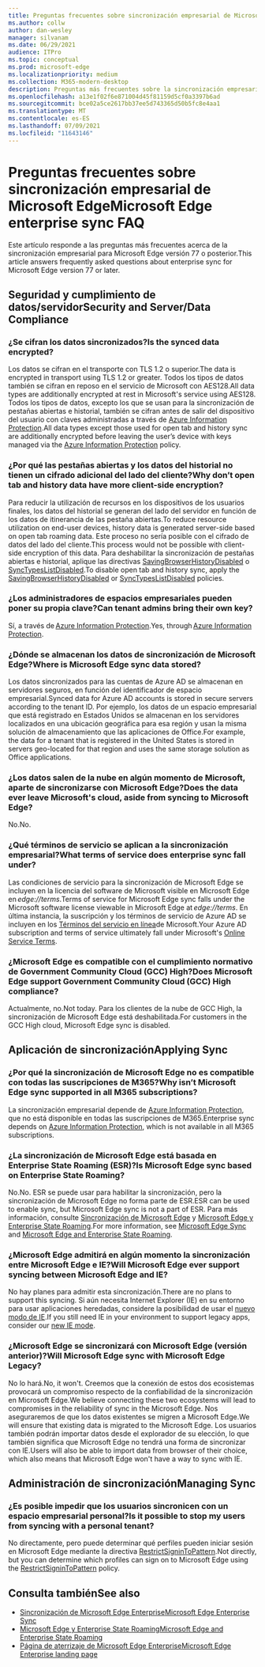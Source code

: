 ```yaml
---
title: Preguntas frecuentes sobre sincronización empresarial de Microsoft Edge
ms.author: collw
author: dan-wesley
manager: silvanam
ms.date: 06/29/2021
audience: ITPro
ms.topic: conceptual
ms.prod: microsoft-edge
ms.localizationpriority: medium
ms.collection: M365-modern-desktop
description: Preguntas más frecuentes sobre la sincronización empresarial de Microsoft Edge.
ms.openlocfilehash: a13e1f02f6e871004d45f81159d5cf0a3397b6ad
ms.sourcegitcommit: bce02a5ce2617bb37ee5d743365d50b5fc8e4aa1
ms.translationtype: MT
ms.contentlocale: es-ES
ms.lasthandoff: 07/09/2021
ms.locfileid: "11643146"
---
```

# <a name="microsoft-edge-enterprise-sync-faq"></a><span data-ttu-id="32e45-103">Preguntas frecuentes sobre sincronización empresarial de Microsoft Edge</span><span class="sxs-lookup"><span data-stu-id="32e45-103">Microsoft Edge enterprise sync FAQ</span></span>

<span data-ttu-id="32e45-104">Este artículo responde a las preguntas más frecuentes acerca de la sincronización empresarial para Microsoft Edge versión 77 o posterior.</span><span class="sxs-lookup"><span data-stu-id="32e45-104">This article answers frequently asked questions about enterprise sync for Microsoft Edge version 77 or later.</span></span>

## <a name="security-and-serverdata-compliance"></a><span data-ttu-id="32e45-105">Seguridad y cumplimiento de datos/servidor</span><span class="sxs-lookup"><span data-stu-id="32e45-105">Security and Server/Data Compliance</span></span>

### <a name="is-the-synced-data-encrypted"></a><span data-ttu-id="32e45-106">¿Se cifran los datos sincronizados?</span><span class="sxs-lookup"><span data-stu-id="32e45-106">Is the synced data encrypted?</span></span>

<span data-ttu-id="32e45-107">Los datos se cifran en el transporte con TLS 1.2 o superior.</span><span class="sxs-lookup"><span data-stu-id="32e45-107">The data is encrypted in transport using TLS 1.2 or greater.</span></span> <span data-ttu-id="32e45-108">Todos los tipos de datos también se cifran en reposo en el servicio de Microsoft con AES128.</span><span class="sxs-lookup"><span data-stu-id="32e45-108">All data types are additionally encrypted at rest in Microsoft's service using AES128.</span></span> <span data-ttu-id="32e45-109">Todos los tipos de datos, excepto los que se usan para la sincronización de pestañas abiertas e historial, también se cifran antes de salir del dispositivo del usuario con claves administradas a través de [Azure Information Protection](./microsoft-edge-policies.md#restrictsignintopattern).</span><span class="sxs-lookup"><span data-stu-id="32e45-109">All data types except those used for open tab and history sync are additionally encrypted before leaving the user’s device with keys managed via the [Azure Information Protection](./microsoft-edge-policies.md#restrictsignintopattern) policy.</span></span>

### <a name="why-dont-open-tab-and-history-data-have-more-client-side-encryption"></a><span data-ttu-id="32e45-110">¿Por qué las pestañas abiertas y los datos del historial no tienen un cifrado adicional del lado del cliente?</span><span class="sxs-lookup"><span data-stu-id="32e45-110">Why don’t open tab and history data have more client-side encryption?</span></span>

<span data-ttu-id="32e45-111">Para reducir la utilización de recursos en los dispositivos de los usuarios finales, los datos del historial se generan del lado del servidor en función de los datos de itinerancia de las pestaña abiertas.</span><span class="sxs-lookup"><span data-stu-id="32e45-111">To reduce resource utilization on end-user devices, history data is generated server-side based on open tab roaming data.</span></span> <span data-ttu-id="32e45-112">Este proceso no sería posible con el cifrado de datos del lado del cliente.</span><span class="sxs-lookup"><span data-stu-id="32e45-112">This process would not be possible with client-side encryption of this data.</span></span> <span data-ttu-id="32e45-113">Para deshabilitar la sincronización de pestañas abiertas e historial, aplique las directivas [SavingBrowserHistoryDisabled](./microsoft-edge-policies.md#savingbrowserhistorydisabled) o [SyncTypesListDisabled](./microsoft-edge-policies.md#synctypeslistdisabled).</span><span class="sxs-lookup"><span data-stu-id="32e45-113">To disable open tab and history sync, apply the [SavingBrowserHistoryDisabled](./microsoft-edge-policies.md#savingbrowserhistorydisabled) or [SyncTypesListDisabled](./microsoft-edge-policies.md#synctypeslistdisabled) policies.</span></span>

### <a name="can-tenant-admins-bring-their-own-key"></a><span data-ttu-id="32e45-114">¿Los administradores de espacios empresariales pueden poner su propia clave?</span><span class="sxs-lookup"><span data-stu-id="32e45-114">Can tenant admins bring their own key?</span></span>

<span data-ttu-id="32e45-115">Sí, a través de [Azure Information Protection](https://azure.microsoft.com/services/information-protection/).</span><span class="sxs-lookup"><span data-stu-id="32e45-115">Yes, through [Azure Information Protection](https://azure.microsoft.com/services/information-protection/).</span></span>

### <a name="where-is-microsoft-edge-sync-data-stored"></a><span data-ttu-id="32e45-116">¿Dónde se almacenan los datos de sincronización de Microsoft Edge?</span><span class="sxs-lookup"><span data-stu-id="32e45-116">Where is Microsoft Edge sync data stored?</span></span>

<span data-ttu-id="32e45-117">Los datos sincronizados para las cuentas de Azure AD se almacenan en servidores seguros, en función del identificador de espacio empresarial.</span><span class="sxs-lookup"><span data-stu-id="32e45-117">Synced data for Azure AD accounts is stored in secure servers according to the tenant ID.</span></span> <span data-ttu-id="32e45-118">Por ejemplo, los datos de un espacio empresarial que está registrado en Estados Unidos se almacenan en los servidores localizados en una ubicación geográfica para esa región y usan la misma solución de almacenamiento que las aplicaciones de Office.</span><span class="sxs-lookup"><span data-stu-id="32e45-118">For example, the data for a tenant that is registered in the United States is stored in servers geo-located for that region and uses the same storage solution as Office applications.</span></span>

### <a name="does-the-data-ever-leave-microsofts-cloud-aside-from-syncing-to-microsoft-edge"></a><span data-ttu-id="32e45-119">¿Los datos salen de la nube en algún momento de Microsoft, aparte de sincronizarse con Microsoft Edge?</span><span class="sxs-lookup"><span data-stu-id="32e45-119">Does the data ever leave Microsoft's cloud, aside from syncing to Microsoft Edge?</span></span>

<span data-ttu-id="32e45-120">No.</span><span class="sxs-lookup"><span data-stu-id="32e45-120">No.</span></span>

### <a name="what-terms-of-service-does-enterprise-sync-fall-under"></a><span data-ttu-id="32e45-121">¿Qué términos de servicio se aplican a la sincronización empresarial?</span><span class="sxs-lookup"><span data-stu-id="32e45-121">What terms of service does enterprise sync fall under?</span></span>

<span data-ttu-id="32e45-122">Las condiciones de servicio para la sincronización de Microsoft Edge se incluyen en la licencia del software de Microsoft visible en Microsoft Edge en *edge://terms*.</span><span class="sxs-lookup"><span data-stu-id="32e45-122">Terms of service for Microsoft Edge sync falls under the Microsoft software license viewable in Microsoft Edge at *edge://terms*.</span></span> <span data-ttu-id="32e45-123">En última instancia, la suscripción y los términos de servicio de Azure AD se incluyen en los [Términos del servicio en línea](https://www.microsoft.com/licensing/product-licensing/products)de Microsoft.</span><span class="sxs-lookup"><span data-stu-id="32e45-123">Your Azure AD subscription and terms of service ultimately fall under Microsoft's [Online Service Terms](https://www.microsoft.com/licensing/product-licensing/products).</span></span>

### <a name="does-microsoft-edge-support-government-community-cloud-gcc-high-compliance"></a><span data-ttu-id="32e45-124">¿Microsoft Edge es compatible con el cumplimiento normativo de Government Community Cloud (GCC) High?</span><span class="sxs-lookup"><span data-stu-id="32e45-124">Does Microsoft Edge support Government Community Cloud (GCC) High compliance?</span></span>

<span data-ttu-id="32e45-125">Actualmente, no.</span><span class="sxs-lookup"><span data-stu-id="32e45-125">Not today.</span></span> <span data-ttu-id="32e45-126">Para los clientes de la nube de GCC High, la sincronización de Microsoft Edge está deshabilitada.</span><span class="sxs-lookup"><span data-stu-id="32e45-126">For customers in the GCC High cloud, Microsoft Edge sync is disabled.</span></span>

## <a name="applying-sync"></a><span data-ttu-id="32e45-127">Aplicación de sincronización</span><span class="sxs-lookup"><span data-stu-id="32e45-127">Applying Sync</span></span>

### <a name="why-isnt-microsoft-edge-sync-supported-in-all-m365-subscriptions"></a><span data-ttu-id="32e45-128">¿Por qué la sincronización de Microsoft Edge no es compatible con todas las suscripciones de M365?</span><span class="sxs-lookup"><span data-stu-id="32e45-128">Why isn’t Microsoft Edge sync supported in all M365 subscriptions?</span></span>

<span data-ttu-id="32e45-129">La sincronización empresarial depende de [Azure Information Protection](https://azure.microsoft.com/services/information-protection/), que no está disponible en todas las suscripciones de M365.</span><span class="sxs-lookup"><span data-stu-id="32e45-129">Enterprise sync depends on [Azure Information Protection](https://azure.microsoft.com/services/information-protection/), which is not available in all M365 subscriptions.</span></span>

### <a name="is-microsoft-edge-sync-based-on-enterprise-state-roaming"></a><span data-ttu-id="32e45-130">¿La sincronización de Microsoft Edge está basada en Enterprise State Roaming (ESR)?</span><span class="sxs-lookup"><span data-stu-id="32e45-130">Is Microsoft Edge sync based on Enterprise State Roaming?</span></span>

<span data-ttu-id="32e45-131">No.</span><span class="sxs-lookup"><span data-stu-id="32e45-131">No.</span></span> <span data-ttu-id="32e45-132">ESR se puede usar para habilitar la sincronización, pero la sincronización de Microsoft Edge no forma parte de ESR.</span><span class="sxs-lookup"><span data-stu-id="32e45-132">ESR can be used to enable sync, but Microsoft Edge sync is not a part of ESR.</span></span> <span data-ttu-id="32e45-133">Para más información, consulte [Sincronización de Microsoft Edge](/DeployEdge/microsoft-edge-enterprise-sync) y [Microsoft Edge y Enterprise State Roaming](/DeployEdge/microsoft-edge-enterprise-state-roaming).</span><span class="sxs-lookup"><span data-stu-id="32e45-133">For more information, see [Microsoft Edge Sync](/DeployEdge/microsoft-edge-enterprise-sync) and [Microsoft Edge and Enterprise State Roaming](/DeployEdge/microsoft-edge-enterprise-state-roaming).</span></span>

### <a name="will-microsoft-edge-ever-support-syncing-between-microsoft-edge-and-ie"></a><span data-ttu-id="32e45-134">¿Microsoft Edge admitirá en algún momento la sincronización entre Microsoft Edge e IE?</span><span class="sxs-lookup"><span data-stu-id="32e45-134">Will Microsoft Edge ever support syncing between Microsoft Edge and IE?</span></span>

<span data-ttu-id="32e45-135">No hay planes para admitir esta sincronización.</span><span class="sxs-lookup"><span data-stu-id="32e45-135">There are no plans to support this syncing.</span></span> <span data-ttu-id="32e45-136">Si aún necesita Internet Explorer (IE) en su entorno para usar aplicaciones heredadas, considere la posibilidad de usar el [nuevo modo de IE](./edge-ie-mode.md).</span><span class="sxs-lookup"><span data-stu-id="32e45-136">If you still need IE in your environment to support legacy apps, consider our [new IE mode](./edge-ie-mode.md).</span></span>

### <a name="will-microsoft-edge-sync-with-microsoft-edge-legacy"></a><span data-ttu-id="32e45-137">¿Microsoft Edge se sincronizará con Microsoft Edge (versión anterior)?</span><span class="sxs-lookup"><span data-stu-id="32e45-137">Will Microsoft Edge sync with Microsoft Edge Legacy?</span></span>

<span data-ttu-id="32e45-138">No lo hará.</span><span class="sxs-lookup"><span data-stu-id="32e45-138">No, it won't.</span></span> <span data-ttu-id="32e45-139">Creemos que la conexión de estos dos ecosistemas provocará un compromiso respecto de la confiabilidad de la sincronización en Microsoft Edge.</span><span class="sxs-lookup"><span data-stu-id="32e45-139">We believe connecting these two ecosystems will lead to compromises in the reliability of sync in the Microsoft Edge.</span></span> <span data-ttu-id="32e45-140">Nos aseguraremos de que los datos existentes se migren a Microsoft Edge.</span><span class="sxs-lookup"><span data-stu-id="32e45-140">We will ensure that existing data is migrated to the Microsoft Edge.</span></span> <span data-ttu-id="32e45-141">Los usuarios también podrán importar datos desde el explorador de su elección, lo que también significa que Microsoft Edge no tendrá una forma de sincronizar con IE.</span><span class="sxs-lookup"><span data-stu-id="32e45-141">Users will also be able to import data from browser of their choice, which also means that Microsoft Edge won't have a way to sync with IE.</span></span>

## <a name="managing-sync"></a><span data-ttu-id="32e45-142">Administración de sincronización</span><span class="sxs-lookup"><span data-stu-id="32e45-142">Managing Sync</span></span>

### <a name="is-it-possible-to-stop-my-users-from-syncing-with-a-personal-tenant"></a><span data-ttu-id="32e45-143">¿Es posible impedir que los usuarios sincronicen con un espacio empresarial personal?</span><span class="sxs-lookup"><span data-stu-id="32e45-143">Is it possible to stop my users from syncing with a personal tenant?</span></span>

<span data-ttu-id="32e45-144">No directamente, pero puede determinar qué perfiles pueden iniciar sesión en Microsoft Edge mediante la directiva [RestrictSigninToPattern](./microsoft-edge-policies.md#restrictsignintopattern).</span><span class="sxs-lookup"><span data-stu-id="32e45-144">Not directly, but you can determine which profiles can sign on to Microsoft Edge using the [RestrictSigninToPattern](./microsoft-edge-policies.md#restrictsignintopattern) policy.</span></span>

## <a name="see-also"></a><span data-ttu-id="32e45-145">Consulta también</span><span class="sxs-lookup"><span data-stu-id="32e45-145">See also</span></span>

- [<span data-ttu-id="32e45-146">Sincronización de Microsoft Edge Enterprise</span><span class="sxs-lookup"><span data-stu-id="32e45-146">Microsoft Edge Enterprise Sync</span></span>](microsoft-edge-enterprise-sync.md)
- [<span data-ttu-id="32e45-147">Microsoft Edge y Enterprise State Roaming</span><span class="sxs-lookup"><span data-stu-id="32e45-147">Microsoft Edge and Enterprise State Roaming</span></span>](microsoft-edge-enterprise-state-roaming.md)
- [<span data-ttu-id="32e45-148">Página de aterrizaje de Microsoft Edge Enterprise</span><span class="sxs-lookup"><span data-stu-id="32e45-148">Microsoft Edge Enterprise landing page</span></span>](https://aka.ms/EdgeEnterprise)